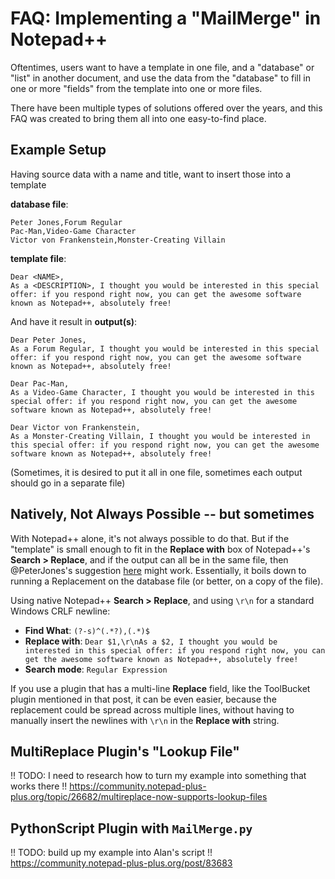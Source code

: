# FAQ: Implementing a "MailMerge" in Notepad++

Oftentimes, users want to have a template in one file, and a "database" or "list" in another document, and use the data from the "database" to fill in one or more "fields" from the template into one or more files.

There have been multiple types of solutions offered over the years, and this FAQ was created to bring them all into one easy-to-find place.

## Example Setup

Having source data with a name and title, want to insert those into a template

**database file**:
```
Peter Jones,Forum Regular
Pac-Man,Video-Game Character
Victor von Frankenstein,Monster-Creating Villain
```
**template file**:
```
Dear <NAME>,
As a <DESCRIPTION>, I thought you would be interested in this special offer: if you respond right now, you can get the awesome software known as Notepad++, absolutely free!
```
And have it result in
**output(s)**:
```
Dear Peter Jones,
As a Forum Regular, I thought you would be interested in this special offer: if you respond right now, you can get the awesome software known as Notepad++, absolutely free!

Dear Pac-Man,
As a Video-Game Character, I thought you would be interested in this special offer: if you respond right now, you can get the awesome software known as Notepad++, absolutely free!

Dear Victor von Frankenstein,
As a Monster-Creating Villain, I thought you would be interested in this special offer: if you respond right now, you can get the awesome software known as Notepad++, absolutely free!
```
(Sometimes, it is desired to put it all in one file, sometimes each output should go in a separate file)

## Natively, Not Always Possible -- but sometimes

With Notepad++ alone, it's not always possible to do that.  But if the "template" is small enough to fit in the **Replace with** box of Notepad++'s **Search > Replace**, and if the output can all be in the same file, then @PeterJones's suggestion [here](https://community.notepad-plus-plus.org/topic/22666/how-to-replace-multiple-variables-vs-a-template/2) might work.  Essentially, it boils down to running a Replacement on the database file (or better, on a copy of the file).

Using native Notepad++ **Search > Replace**, and using `\r\n` for a standard Windows CRLF newline:
- **Find What**: `(?-s)^(.*?),(.*)$`
- **Replace with**: `Dear $1,\r\nAs a $2, I thought you would be interested in this special offer: if you respond right now, you can get the awesome software known as Notepad++, absolutely free!`
- **Search mode**: `Regular Expression`

If you use a plugin that has a multi-line **Replace** field, like the ToolBucket plugin mentioned in that post, it can be even easier, because the replacement could be spread across multiple lines, without having to manually insert the newlines with `\r\n` in the **Replace with** string.

## MultiReplace Plugin's "Lookup File"

!! TODO: I need to research how to turn my example into something that works there !!
https://community.notepad-plus-plus.org/topic/26682/multireplace-now-supports-lookup-files

## PythonScript Plugin with `MailMerge.py`

!! TODO: build up my example into Alan's script !!
https://community.notepad-plus-plus.org/post/83683
